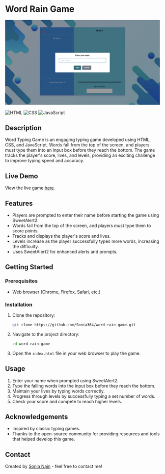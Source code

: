 # Word Rain Game

![Word Rain Game Main Image](images/wrg-main-img.png)

![HTML](https://img.shields.io/badge/HTML-5-orange)
![CSS](https://img.shields.io/badge/CSS-3-blue)
![JavaScript](https://img.shields.io/badge/JavaScript-ES6-yellow)

## Description

Word Typing Game is an engaging typing game developed using HTML, CSS, and JavaScript. Words fall from the top of the screen, and players must type them into an input box before they reach the bottom. The game tracks the player's score, lives, and levels, providing an exciting challenge to improve typing speed and accuracy.

## Live Demo
View the live game [here](https://sonia364.github.io/word-rain-game/).

## Features

- Players are prompted to enter their name before starting the game using SweetAlert2.
- Words fall from the top of the screen, and players must type them to score points.
- Tracks and displays the player's score and lives.
- Levels increase as the player successfully types more words, increasing the difficulty.
- Uses SweetAlert2 for enhanced alerts and prompts.

## Getting Started

### Prerequisites

- Web browser (Chrome, Firefox, Safari, etc.)

### Installation

1. Clone the repository:

    ```bash
    git clone https://github.com/Sonia364/word-rain-game.git
    ```

2. Navigate to the project directory:

    ```bash
    cd word-rain-game
    ```

3. Open the `index.html` file in your web browser to play the game.

## Usage

1. Enter your name when prompted using SweetAlert2.
2. Type the falling words into the input box before they reach the bottom.
3. Maintain your lives by typing words correctly.
4. Progress through levels by successfully typing a set number of words.
5. Check your score and compete to reach higher levels.

## Acknowledgements

- Inspired by classic typing games.
- Thanks to the open-source community for providing resources and tools that helped develop this game.

## Contact

Created by [Sonia Nain](mailto:nainsonia92@gmail.com) - feel free to contact me!
